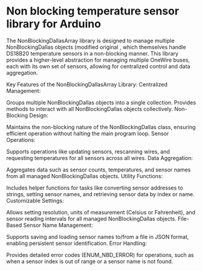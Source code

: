 # Non blocking temperature sensor library for Arduino

The NonBlockingDallasArray library is designed to manage multiple NonBlockingDallas objects (modified original , which themselves handle DS18B20 temperature sensors in a non-blocking manner. This library provides a higher-level abstraction for managing multiple OneWire buses, each with its own set of sensors, allowing for centralized control and data aggregation.

Key Features of the NonBlockingDallasArray Library:
Centralized Management:

Groups multiple NonBlockingDallas objects into a single collection.
Provides methods to interact with all NonBlockingDallas objects collectively.
Non-Blocking Design:

Maintains the non-blocking nature of the NonBlockingDallas class, ensuring efficient operation without halting the main program loop.
Sensor Operations:

Supports operations like updating sensors, rescanning wires, and requesting temperatures for all sensors across all wires.
Data Aggregation:

Aggregates data such as sensor counts, temperatures, and sensor names from all managed NonBlockingDallas objects.
Utility Functions:

Includes helper functions for tasks like converting sensor addresses to strings, setting sensor names, and retrieving sensor data by index or name.
Customizable Settings:

Allows setting resolution, units of measurement (Celsius or Fahrenheit), and sensor reading intervals for all managed NonBlockingDallas objects.
File-Based Sensor Name Management:

Supports saving and loading sensor names to/from a file in JSON format, enabling persistent sensor identification.
Error Handling:

Provides detailed error codes (ENUM_NBD_ERROR) for operations, such as when a sensor index is out of range or a sensor name is not found.
